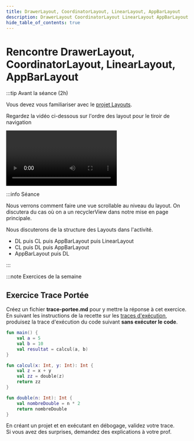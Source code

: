 ```yaml
---
title: DrawerLayout, CoordinatorLayout, LinearLayout, AppBarLayout
description: DrawerLayout CoordinatorLayout LinearLayout AppBarLayout
hide_table_of_contents: true
---
```


# Rencontre DrawerLayout, CoordinatorLayout, LinearLayout, AppBarLayout

<Row>

<Column>

:::tip Avant la séance (2h)

Vous devez vous familiariser avec le [projet Layouts](https://github.com/departement-info-cem/4N6-Mobile/tree/main/code/Layouts).

Regardez la vidéo ci-dessous sur l'ordre des layout pour le tiroir de navigation

<Video url="https://www.youtube.com/watch?v=bmIs1LAYfCc" />

:::

</Column>

<Column>

:::info Séance

Nous verrons comment faire une vue scrollable au niveau du layout. On discutera du cas où on a un recyclerView dans notre mise en page principale.

Nous discuterons de la structure des Layouts dans l'activité.

- DL puis CL puis AppBarLayout puis LinearLayout
- CL puis DL puis AppBarLayout
- AppBarLayout puis DL

:::

</Column>

</Row>

:::note Exercices de la semaine

## Exercice Trace Portée
Créez un fichier **trace-portee.md** pour y mettre la réponse à cet exercice.  
En suivant les instructions de la recette sur les [traces d'exécution](../recettes/produire-une-trace),
produisez la trace d'exécution du code suivant **sans exécuter le code**.
```kotlin
fun main() {
    val a = 5
    val b = 10
    val resultat = calcul(a, b)
}

fun calcul(x: Int, y: Int): Int {
    val z = x + y
    val zz = double(z)
    return zz
}

fun double(n: Int): Int {
    val nombreDouble = n * 2
    return nombreDouble
}
```
En créant un projet et en exécutant en débogage, validez votre trace.  
Si vous avez des surprises, demandez des explications à votre prof.

